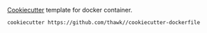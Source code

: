 [Cookiecutter](https://github.com/audreyr/cookiecutter) template for docker container.

```sh
cookiecutter https://github.com/thawk//cookiecutter-dockerfile
```
